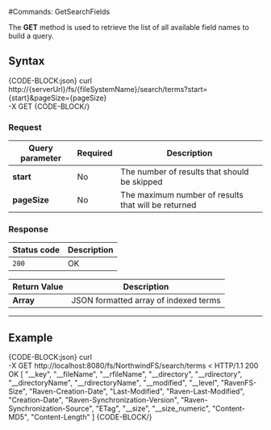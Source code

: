 #Commands: GetSearchFields

The **GET** method is used to retrieve the list of all available field names to build a query. 

## Syntax

{CODE-BLOCK:json}
curl \
	http://{serverUrl}/fs/{fileSystemName}/search/terms?start={start}&pageSize={pageSize}  \
	-X GET
{CODE-BLOCK/}

### Request

| Query parameter | Required | Description |
| ------------- | -- | ---- |
| **start** | No | The number of results that should be skipped |
| **pageSize** | No | The maximum number of results that will be returned |


### Response

| Status code | Description |
| ----------- | - |
| `200` | OK |

| Return Value | Description |
| ------------- | ------------- |
| **Array** | JSON formatted array of indexed terms |

<hr />

## Example

{CODE-BLOCK:json}
curl \
	-X GET http://localhost:8080/fs/NorthwindFS/search/terms
< HTTP/1.1 200 OK
[
    "__key",
    "__fileName",
    "__rfileName",
    "__directory",
    "__rdirectory",
    "__directoryName",
    "__rdirectoryName",
    "__modified",
    "__level",
    "RavenFS-Size",
    "Raven-Creation-Date",
    "Last-Modified",
    "Raven-Last-Modified",
    "Creation-Date",
    "Raven-Synchronization-Version",
    "Raven-Synchronization-Source",
    "ETag",
    "__size",
    "__size_numeric",
    "Content-MD5",
    "Content-Length"
]
{CODE-BLOCK/}
